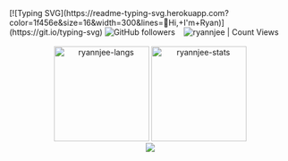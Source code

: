 <div>
  [![Typing SVG](https://readme-typing-svg.herokuapp.com?color=1f456e&size=16&width=300&lines=👋Hi,+I'm+Ryan)](https://git.io/typing-svg)
  <img alt="GitHub followers" src="https://img.shields.io/github/followers/ryannjee"> &nbsp;&nbsp; <img alt="ryannjee | Count Views" src="https://komarev.com/ghpvc/?username=ryannjee&color=1f456e" />
</div>
<br>
<div align="center">
  <img height="170em" src="https://github-readme-stats.vercel.app/api/top-langs/?username=ryannjee&layout=compact&show_icon=true" alt="ryannjee-langs"/>
  <img height="170em" src="https://github-readme-stats.vercel.app/api/?username=ryannjee&layout=compact&show_icon=true" alt="ryannjee-stats"/>
</div>

<div align="center">
  <img src="http://github-readme-streak-stats.herokuapp.com?user=ryannjee&hide_border=true" />
</div>

<!---
ryannjee/ryannjee is a ✨ special ✨ repository because its `README.md` (this file) appears on your GitHub profile.
You can click the Preview link to take a look at your changes.
--->
